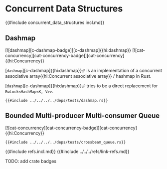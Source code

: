 # Concurrent Data Structures

{{#include concurrent_data_structures.incl.md}}

## Dashmap

[![dashmap][c-dashmap-badge]][c-dashmap]{{hi:dashmap}}  [![cat-concurrency][cat-concurrency-badge]][cat-concurrency]{{hi:Concurrency}}

[`dashmap`][c-dashmap]{{hi:dashmap}}⮳ is an implementation of a concurrent associative array{{hi:Concurrent associative array}} / hashmap in Rust.

[`dashmap`][c-dashmap]{{hi:dashmap}}⮳ tries to be a direct replacement for `RwLock<HashMap<K, V>>`.

```rust,noplayground
{{#include ../../../../deps/tests/dashmap.rs}}
```

## Bounded Multi-producer Multi-consumer Queue

[![cat-concurrency][cat-concurrency-badge]][cat-concurrency]{{hi:Concurrency}}

```rust,mdbook-runnable
{{#include ../../../../deps/tests/crossbeam_queue.rs}}
```

{{#include refs.incl.md}}
{{#include ../../../refs/link-refs.md}}

<div class="hidden">
TODO: add crate badges
</div>
